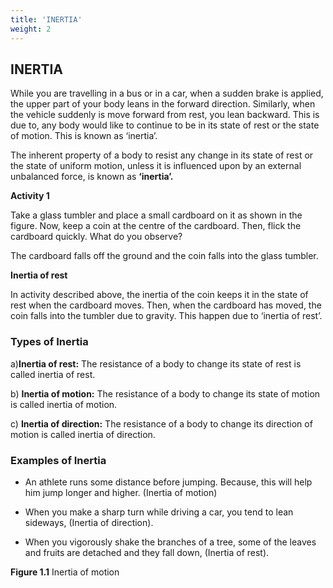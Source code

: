 ```yaml
---
title: 'INERTIA'
weight: 2
---
```


## INERTIA

While you are travelling in a bus or in a car, when a sudden brake is applied, the upper part of your body leans in the forward direction. Similarly, when the vehicle suddenly is move forward from rest, you lean backward. This is due to, any body would like to continue to be in its state of rest or the state of motion. This is known as ‘inertia’.

The inherent property of a body to resist any change in its state of rest or the state of uniform motion, unless it is influenced upon by an external unbalanced force, is known as **‘inertia’.**

**Activity 1**

Take a glass tumbler and place a small cardboard on it as shown in the figure. Now, keep a coin at the centre of the cardboard. Then, flick the cardboard quickly. What do you observe?

The cardboard falls off the ground and the coin falls into the glass tumbler.


<!-- ![ ](image.png) -->

**Inertia of rest**

In activity described above, the inertia of the coin keeps it in the state of rest when the cardboard moves. Then, when the cardboard has moved, the coin falls into the tumbler due to gravity. This happen due to ‘inertia of rest’.

### Types of Inertia


a)**Inertia of rest:** The resistance of a body to change its state of rest is called inertia of rest.

b) **Inertia of motion:** The resistance of a body to change its state of motion is called inertia of motion.

c) **Inertia of direction:** The resistance of a body to change its direction of motion is called inertia of direction.

### Examples of Inertia


- An athlete runs some distance before jumping. Because, this will help him jump longer and higher. (Inertia of motion)

- When you make a sharp turn while driving a car, you tend to lean sideways, (Inertia of direction).

- When you vigorously shake the branches of a tree, some of the leaves and fruits are detached and they fall down, (Inertia of rest).

**Figure 1.1** Inertia of motion